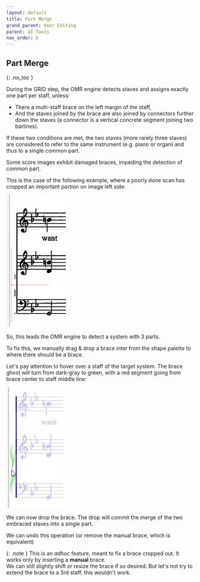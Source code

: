 ```yaml
---
layout: default
title: Part Merge
grand_parent: User Editing
parent: UI Tools
nav_order: 8
---
```

## Part Merge
{: .no_toc }

During the GRID step, the OMR engine detects staves and assigns exactly one part per staff,
unless:
* There a multi-staff brace on the left margin of the staff,
* And the staves joined by the brace are also joined by connectors further down the staves
(a connector is a vertical concrete segment joining two barlines).

If these two conditions are met, the two staves (more rarely three staves) are considered to
refer to the same instrument (e.g. piano or organ) and thus to a single common part.

Some score images exhibit damaged braces, impeding the detection of common part.

This is the case of the following example, where a poorly done scan has cropped an important
portion on image left side:

![](../assets/images/brace_missing.png)

So, this leads the OMR engine to detect a system with 3 parts.

To fix this, we manually drag & drop a brace inter from the shape palette to where there should be
a brace.

Let's pay attention to hover over a staff of the target system.
The brace ghost will turn from dark-gray to green, with a red segment going from brace center
to staff middle line:

![](../assets/images/brace_dropped.png)

We can now drop the brace.
The drop will commit the merge of the two embraced staves into a single part.

We can undo this operation (or remove the manual brace, which is equivalent)

{: .note }
This is an _adhoc_ feature, meant to fix a brace cropped out.
It works only by inserting a **manual** brace.  
We can still slightly shift or resize the brace if so desired.
But let's not try to extend the brace to a 3rd staff, this wouldn't work.

